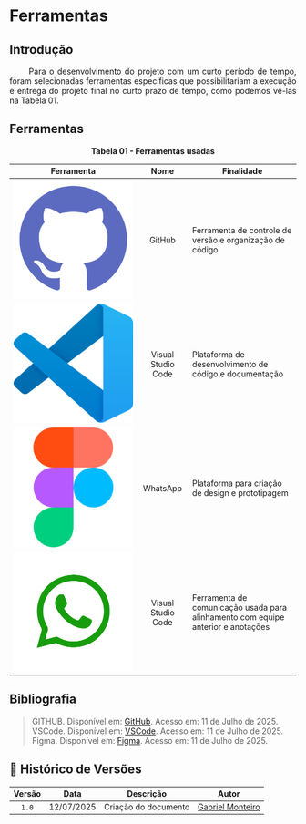 # Ferramentas

## Introdução

<p align="justify"> &emsp;&emsp; Para o desenvolvimento do projeto com um curto período de tempo, foram selecionadas ferramentas específicas que possibilitariam a execução e entrega do projeto final no curto prazo de tempo, como podemos vê-las na Tabela 01. </p>

## Ferramentas 

<p align="center"><strong> Tabela 01 - Ferramentas usadas </strong></p>


| Ferramenta | Nome | Finalidade |
| :------------: | :------: | ------------ |
| ![GitHub](../assets/github.png)| GitHub | Ferramenta de controle de versão e organização de código |
| ![VSCode](../assets/vscode.png) | Visual Studio Code | Plataforma de desenvolvimento de código e documentação |
| ![Figma](../assets/figma.png) | WhatsApp | Plataforma para criação de design e prototipagem |
| ![Whatsapp](../assets/whatsapp.png) | Visual Studio Code | Ferramenta de comunicação usada para alinhamento com equipe anterior e anotações |

## Bibliografia
>GITHUB. Disponível em: [GitHub](https://github.com). Acesso em: 11 de Julho de 2025.</br>
>VSCode. Disponível em: [VSCode](https://code.visualstudio.com/). Acesso em: 11 de Julho de 2025.</br>
>Figma. Disponível em: [Figma](https://figma.com/). Acesso em: 11 de Julho de 2025.</br>

## 📑 Histórico de Versões

| Versão  |    Data    |       Descrição       |Autor             |
| :-----: | :--------: | :-------------------------:|:----------------------------------: | 
|`1.0` | 12/07/2025 | Criação do documento    | [Gabriel Monteiro](https://github.com/GabrielSMonteiro)|
